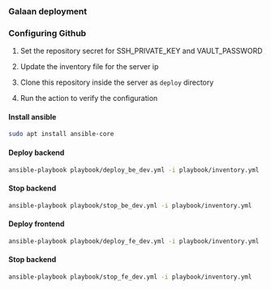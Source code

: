 ### Galaan deployment

### Configuring Github

1. Set the repository secret for SSH_PRIVATE_KEY and VAULT_PASSWORD

2. Update the inventory file for the server ip

3. Clone this repository inside the server as `deploy` directory

4. Run the action to verify the configuration



#### Install ansible

```sh
sudo apt install ansible-core
```

#### Deploy backend

```sh
ansible-playbook playbook/deploy_be_dev.yml -i playbook/inventory.yml
```

#### Stop backend

```sh
ansible-playbook playbook/stop_be_dev.yml -i playbook/inventory.yml
```

#### Deploy frontend

```sh
ansible-playbook playbook/deploy_fe_dev.yml -i playbook/inventory.yml
```

#### Stop backend

```sh
ansible-playbook playbook/stop_fe_dev.yml -i playbook/inventory.yml
```
